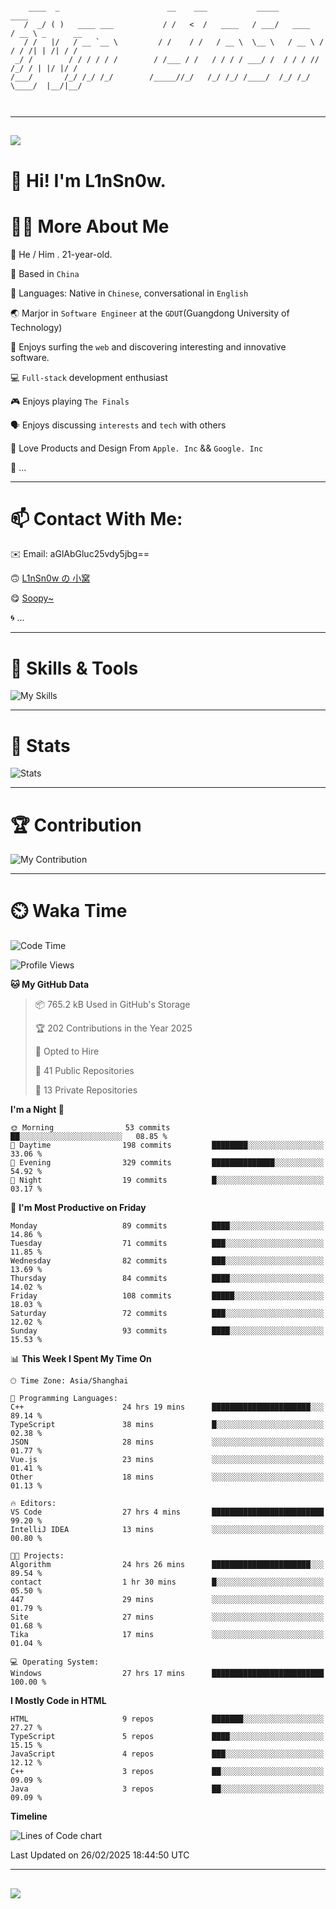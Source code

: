 ```

    ____  _                        __    ___           _____           ____           
   /  _/ ( )   ____ ___           / /   <  /   ____   / ___/   ____   / __ \ _      __
   / /   |/   / __ `__ \         / /    / /   / __ \  \__ \   / __ \ / / / /| | /| / /
 _/ /        / / / / / /        / /___ / /   / / / / ___/ /  / / / // /_/ / | |/ |/ / 
/___/       /_/ /_/ /_/        /_____//_/   /_/ /_/ /____/  /_/ /_/ \____/  |__/|__/  
                                                                                      
                                          

```

---

##
![](https://raw.githubusercontent.com/lin-snow/lin-snow/output/github-contribution-grid-snake-dark.svg)

# 👋 Hi! I'm L1nSn0w.

# 👨‍💻 More About Me

🤠 He / Him . 21-year-old.

🎈 Based in `China`
  
🤔 Languages: Native in `Chinese`, conversational in `English`

🌏 Marjor in `Software Engineer` at the `GDUT`(Guangdong University of Technology)

🛟 Enjoys surfing the `web` and discovering interesting and innovative software.

💻 `Full-stack` development enthusiast

🎮 Enjoys playing `The Finals`

🗣️ Enjoys discussing `interests` and `tech` with others

👾 Love Products and Design From `Apple. Inc` && `Google. Inc`  

🤪 ...

---

# 📫 Contact With Me:

✉️ Email: aGlAbGluc25vdy5jbg==

🙃 [L1nSn0w の 小窝](https://linsnow.cn)

😋 [Soopy~](https://soopy.cn)

🌀 ...

---

# 🔮 Skills & Tools

![My Skills](/assets/skillicons.svg)

---

# 🍟 Stats

![Stats](https://github-profile-trophy.vercel.app/?username=lin-snow&theme=nord&no-frame=true&column=9)

<!-- <div style="text-align: center;">
    <a href="https://github.com/lin-snow">
        <img align="center" src="https://githubstat.linsnow.cn/api/top-langs/?username=lin-snow&layout=donut&langs_count=8" />
    </a>
    <a href="https://github.com/lin-snow">
        <img align="center" src="https://githubstat.linsnow.cn/api?username=lin-snow&count_private=true&show_icons=true&theme=default&show=reviews,discussions_started,discussions_answered,prs_merged,prs_merged_percentage" />
    </a>
</div> -->

---

# 🏆 Contribution

![My Contribution](https://activitygraph.linsnow.cn/graph?username=lin-snow&theme=github-compact&days=30)

---

# ⏲️ Waka Time

<!--START_SECTION:waka-->
![Code Time](http://img.shields.io/badge/Code%20Time-480%20hrs%2040%20mins-blue)

![Profile Views](http://img.shields.io/badge/Profile%20Views-103-blue)

**🐱 My GitHub Data** 

> 📦 765.2 kB Used in GitHub's Storage 
 > 
> 🏆 202 Contributions in the Year 2025
 > 
> 💼 Opted to Hire
 > 
> 📜 41 Public Repositories 
 > 
> 🔑 13 Private Repositories 
 > 
**I'm a Night 🦉** 

```text
🌞 Morning                53 commits          ██░░░░░░░░░░░░░░░░░░░░░░░   08.85 % 
🌆 Daytime                198 commits         ████████░░░░░░░░░░░░░░░░░   33.06 % 
🌃 Evening                329 commits         ██████████████░░░░░░░░░░░   54.92 % 
🌙 Night                  19 commits          █░░░░░░░░░░░░░░░░░░░░░░░░   03.17 % 
```
📅 **I'm Most Productive on Friday** 

```text
Monday                   89 commits          ████░░░░░░░░░░░░░░░░░░░░░   14.86 % 
Tuesday                  71 commits          ███░░░░░░░░░░░░░░░░░░░░░░   11.85 % 
Wednesday                82 commits          ███░░░░░░░░░░░░░░░░░░░░░░   13.69 % 
Thursday                 84 commits          ████░░░░░░░░░░░░░░░░░░░░░   14.02 % 
Friday                   108 commits         █████░░░░░░░░░░░░░░░░░░░░   18.03 % 
Saturday                 72 commits          ███░░░░░░░░░░░░░░░░░░░░░░   12.02 % 
Sunday                   93 commits          ████░░░░░░░░░░░░░░░░░░░░░   15.53 % 
```


📊 **This Week I Spent My Time On** 

```text
🕑︎ Time Zone: Asia/Shanghai

💬 Programming Languages: 
C++                      24 hrs 19 mins      ██████████████████████░░░   89.14 % 
TypeScript               38 mins             █░░░░░░░░░░░░░░░░░░░░░░░░   02.38 % 
JSON                     28 mins             ░░░░░░░░░░░░░░░░░░░░░░░░░   01.77 % 
Vue.js                   23 mins             ░░░░░░░░░░░░░░░░░░░░░░░░░   01.41 % 
Other                    18 mins             ░░░░░░░░░░░░░░░░░░░░░░░░░   01.13 % 

🔥 Editors: 
VS Code                  27 hrs 4 mins       █████████████████████████   99.20 % 
IntelliJ IDEA            13 mins             ░░░░░░░░░░░░░░░░░░░░░░░░░   00.80 % 

🐱‍💻 Projects: 
Algorithm                24 hrs 26 mins      ██████████████████████░░░   89.54 % 
contact                  1 hr 30 mins        █░░░░░░░░░░░░░░░░░░░░░░░░   05.50 % 
447                      29 mins             ░░░░░░░░░░░░░░░░░░░░░░░░░   01.79 % 
Site                     27 mins             ░░░░░░░░░░░░░░░░░░░░░░░░░   01.68 % 
Tika                     17 mins             ░░░░░░░░░░░░░░░░░░░░░░░░░   01.04 % 

💻 Operating System: 
Windows                  27 hrs 17 mins      █████████████████████████   100.00 % 
```

**I Mostly Code in HTML** 

```text
HTML                     9 repos             ███████░░░░░░░░░░░░░░░░░░   27.27 % 
TypeScript               5 repos             ████░░░░░░░░░░░░░░░░░░░░░   15.15 % 
JavaScript               4 repos             ███░░░░░░░░░░░░░░░░░░░░░░   12.12 % 
C++                      3 repos             ██░░░░░░░░░░░░░░░░░░░░░░░   09.09 % 
Java                     3 repos             ██░░░░░░░░░░░░░░░░░░░░░░░   09.09 % 
```



**Timeline**

![Lines of Code chart](https://raw.githubusercontent.com/lin-snow/lin-snow/main/assets/bar_graph.png)


 Last Updated on 26/02/2025 18:44:50 UTC
<!--END_SECTION:waka-->



---
##
![](./profile-3d-contrib/profile-night-rainbow.svg)
